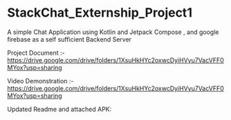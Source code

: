 # StackChat_Externship_Project1
A simple Chat Application using Kotlin and Jetpack Compose , and google firebase as a self sufficient Backend Server

Project Document :- https://drive.google.com/drive/folders/1XsuHkHYc2oxwcDyiHVyu7VacVFF0MYox?usp=sharing

Video Demonstration :- https://drive.google.com/drive/folders/1XsuHkHYc2oxwcDyiHVyu7VacVFF0MYox?usp=sharing

Updated Readme and attached APK:

